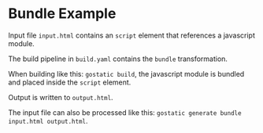 Bundle Example
==============

Input file `input.html` contains an `script` element that references a javascript module.

The build pipeline in `build.yaml` contains the `bundle` transformation.

When building like this: `gostatic build`, the javascript module is bundled and placed inside the `script` element.

Output is written to `output.html`.

The input file can also be processed like this: `gostatic generate bundle input.html output.html`.

